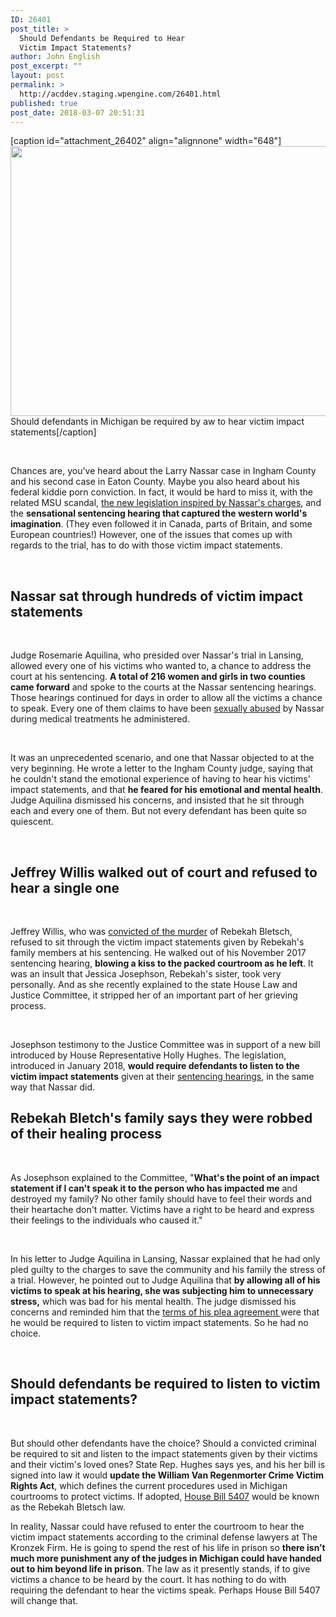 ```yaml
---
ID: 26401
post_title: >
  Should Defendants be Required to Hear
  Victim Impact Statements?
author: John English
post_excerpt: ""
layout: post
permalink: >
  http://acddev.staging.wpengine.com/26401.html
published: true
post_date: 2018-03-07 20:51:31
---
```

[caption id="attachment_26402" align="alignnone" width="648"]<img class=" wp-image-26402" src="http://acddev.staging.wpengine.com/wp-content/uploads/2018/03/canstockphoto24485719-300x200.jpg" alt="" width="648" height="432" /> Should defendants in Michigan be required by aw to hear victim impact statements[/caption]

&nbsp;

<span style="font-weight: 400;">Chances are, you've heard about the Larry Nassar case in Ingham County and his second case in Eaton County. Maybe you also heard about his federal kiddie porn conviction. In fact, it would be hard to miss it, with the related MSU scandal, </span><a href="https://childprotectiveservicesdefense.com/nassar-case-will-change-michigans-child-abuse-reporting-laws-pt-1.html"><span style="font-weight: 400;">the new legislation inspired by Nassar's charges</span></a><span style="font-weight: 400;">, and the </span><b>sensational sentencing hearing that captured the western world's imagination</b><span style="font-weight: 400;">. (They even followed it in Canada, parts of Britain, and some European countries!) However, one of the issues that comes up with regards to the trial, has to do with those victim impact statements.</span>

&nbsp;
<h2><b>Nassar sat through hundreds of victim impact statements</b></h2>
&nbsp;

<span style="font-weight: 400;">Judge Rosemarie Aquilina, who presided over Nassar's trial in Lansing, allowed every one of his victims who wanted to, a chance to address the court at his sentencing. </span><b>A total of 216 women and girls in two counties came forward</b><span style="font-weight: 400;"> and spoke to the courts at the Nassar sentencing hearings. Those hearings continued for days in order to allow all the victims a chance to speak. Every one of them claims to have been </span><a href="https://acddev.staging.wpengine.com/fourth-degree-csc.html"><span style="font-weight: 400;">sexually abused</span></a><span style="font-weight: 400;"> by Nassar during medical treatments he administered.</span>

&nbsp;

<span style="font-weight: 400;">It was an unprecedented scenario, and one that Nassar objected to at the very beginning. He wrote a letter to the Ingham County judge, saying that he couldn't stand the emotional experience of having to hear his victims' impact statements, and that </span><b>he feared for his emotional and mental health</b><span style="font-weight: 400;">. Judge Aquilina dismissed his concerns, and insisted that he sit through each and every one of them. But not every defendant has been quite so quiescent.</span>

&nbsp;
<h2><b>Jeffrey Willis walked out of court and refused to hear a single one</b></h2>
&nbsp;

<span style="font-weight: 400;">Jeffrey Willis, who was </span><a href="https://acddev.staging.wpengine.com/homicide.html"><span style="font-weight: 400;">convicted of the murder</span></a><span style="font-weight: 400;"> of Rebekah Bletsch, refused to sit through the victim impact statements given by Rebekah's family members at his sentencing. He walked out of his November 2017 sentencing hearing, </span><b>blowing a kiss to the packed courtroom as he left</b><span style="font-weight: 400;">. It was an insult that Jessica Josephson, Rebekah's sister, took very personally. And as she recently explained to the state House Law and Justice Committee, it stripped her of an important part of her grieving process.</span>

&nbsp;

<span style="font-weight: 400;">Josephson testimony to the Justice Committee was in support of a new bill introduced by House Representative Holly Hughes. The legislation, introduced in January 2018, </span><b>would require defendants to listen to the victim impact statements</b><span style="font-weight: 400;"> given at their </span><a href="https://acddev.staging.wpengine.com/sentencing-options.html"><span style="font-weight: 400;">sentencing hearings</span></a><span style="font-weight: 400;">, in the same way that Nassar did.</span>
<h2></h2>
<h2><b>Rebekah Bletch's family says they were robbed of their healing process</b></h2>
&nbsp;

<span style="font-weight: 400;">As Josephson explained to the Committee, "</span><b>What's the point of an impact statement if I can't speak it to the person who has impacted me</b><span style="font-weight: 400;"> and destroyed my family? No other family should have to feel their words and their heartache don't matter. Victims have a right to be heard and express their feelings to the individuals who caused it."</span>

&nbsp;

<span style="font-weight: 400;">In his letter to Judge Aquilina in Lansing, Nassar explained that he had only pled guilty to the charges to save the community and his family the stress of a trial. However, he pointed out to Judge Aquilina that </span><b>by allowing all of his victims to speak at his hearing, she was subjecting him to unnecessary stress,</b><span style="font-weight: 400;"> which was bad for his mental health. The judge dismissed his concerns and reminded him that the </span><a href="https://acddev.staging.wpengine.com/felony-information.html"><span style="font-weight: 400;">terms of his plea agreement </span></a><span style="font-weight: 400;">were that he would be required to listen to victim impact statements. So he had no choice.</span>

&nbsp;
<h2><b>Should defendants be required to listen to victim impact statements?</b></h2>
&nbsp;

<span style="font-weight: 400;">But should other defendants have the choice? Should a convicted criminal be required to sit and listen to the impact statements given by their victims and their victim's loved ones? State Rep. Hughes says yes, and his her bill is signed into law it would </span><b>update the William Van Regenmorter Crime Victim Rights Act</b><span style="font-weight: 400;">, which defines the current procedures used in Michigan courtrooms to protect victims. If adopted, </span><a href="http://www.legislature.mi.gov/(S(y5xg32p4jdhkenk5koj42sh1))/mileg.aspx?page=getobject&amp;objectname=2018-HB-5407&amp;query=on"><span style="font-weight: 400;">House Bill 5407</span></a><span style="font-weight: 400;"> would be known as the Rebekah Bletsch law. </span>

<span style="font-weight: 400;">In reality, Nassar could have refused to enter the courtroom to hear the victim impact statements according to the criminal defense lawyers at The Kronzek Firm. He is going to spend the rest of his life in prison so </span><b>there isn’t much more punishment any of the judges in Michigan could have handed out to him beyond life in prison</b><span style="font-weight: 400;">. The law as it presently stands, if to give victims a chance to be heard by the court. It has nothing to do with requiring the defendant to hear the victims speak. Perhaps House Bill 5407 will change that. </span>